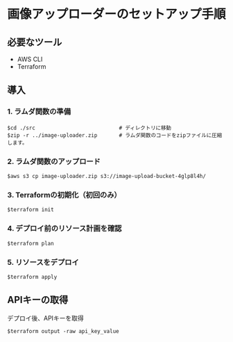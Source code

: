 # 画像アップローダーのセットアップ手順

## 必要なツール
- AWS CLI
- Terraform

## 導入

### 1. ラムダ関数の準備
```
$cd ./src                           # ディレクトリに移動
$zip -r ../image-uploader.zip       # ラムダ関数のコードをzipファイルに圧縮します。
```


### 2. ラムダ関数のアップロード
```
$aws s3 cp image-uploader.zip s3://image-upload-bucket-4glp8l4h/
```

### 3. Terraformの初期化（初回のみ）
```
$terraform init
```

### 4. デプロイ前のリソース計画を確認
```
$terraform plan
```

### 5. リソースをデプロイ
```
$terraform apply
```


## APIキーの取得
デプロイ後、APIキーを取得
```
$terraform output -raw api_key_value
```